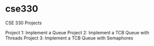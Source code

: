 # cse330
CSE 330 Projects

Project 1: Implement a Queue
Project 2: Implement a TCB Queue with Threads
Project 3: Implement a TCB Queue with Semaphores
